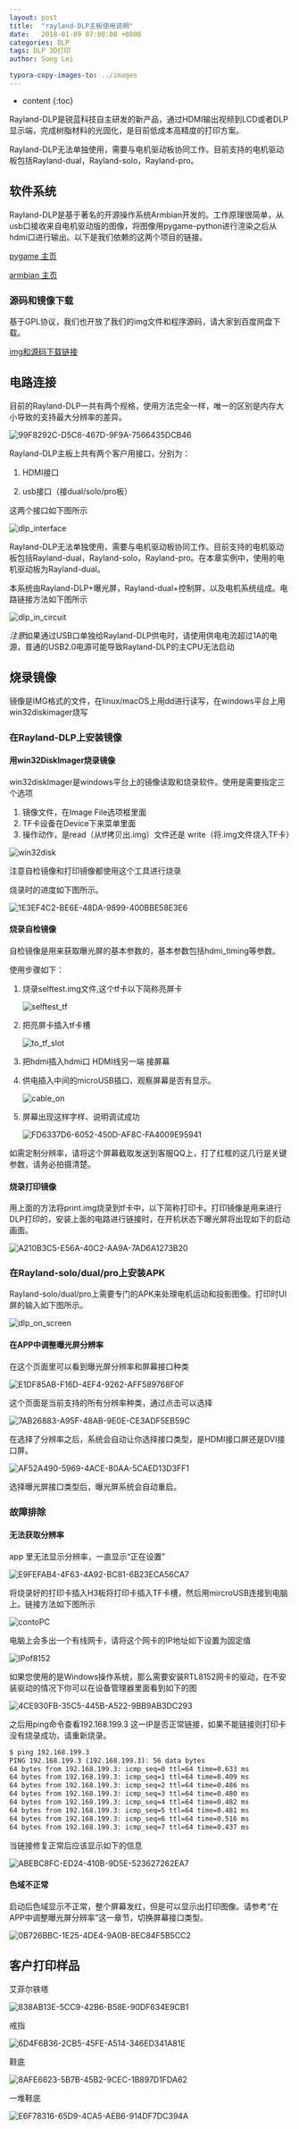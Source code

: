```yaml
---
layout: post
title:  "rayland-DLP主板使用说明"
date:   2018-01-09 07:00:00 +0800
categories: DLP 
tags: DLP 3D打印 
author: Song Lei

typora-copy-images-to: ../images
---
```


* content
{:toc}

Rayland-DLP是锐蓝科技自主研发的新产品，通过HDMI输出视频到LCD或者DLP显示端，完成树脂材料的光固化，是目前低成本高精度的打印方案。



Rayland-DLP无法单独使用，需要与电机驱动板协同工作。目前支持的电机驱动板包括Rayland-dual，Rayland-solo，Rayland-pro。

## 软件系统

Rayland-DLP是基于著名的开源操作系统Armbian开发的。工作原理很简单，从usb口接收来自电机驱动版的图像，将图像用pygame-python进行渲染之后从hdmi口进行输出。以下是我们依赖的这两个项目的链接。

[pygame 主页](http://www.pygame.org/news)

[armbian 主页](https://www.armbian.com)

### 源码和镜像下载

基于GPL协议，我们也开放了我们的img文件和程序源码，请大家到百度网盘下载。

[img和源码下载链接](https://pan.baidu.com/s/1c2TXdUK)

## 电路连接

目前的Rayland-DLP一共有两个规格，使用方法完全一样，唯一的区别是内存大小导致的支持最大分辨率的差异。

![99F8292C-D5C8-467D-9F9A-7566435DCB46]({{site.baseurl}}/images/99F8292C-D5C8-467D-9F9A-7566435DCB46.png)

Rayland-DLP主板上共有两个客户用接口，分别为：

1. HDMI接口

2. usb接口（接dual/solo/pro板）

这两个接口如下图所示

 ![dlp_interface]({{site.baseurl}}/images/dlp_interface.jpg)

Rayland-DLP无法单独使用，需要与电机驱动板协同工作。目前支持的电机驱动板包括Rayland-dual，Rayland-solo，Rayland-pro。在本章实例中，使用的电机驱动板为Rayland-dual。

本系统由Rayland-DLP+曝光屏，Rayland-dual+控制屏，以及电机系统组成。电路链接方法如下图所示

![dlp_in_circuit]({{site.baseurl}}/images/dlp_in_circuit.jpg)



*注意*如果通过USB口单独给Rayland-DLP供电时，请使用供电电流超过1A的电源，普通的USB2.0电源可能导致Rayland-DLP的主CPU无法启动

## 烧录镜像

镜像是IMG格式的文件，在linux/macOS上用dd进行读写，在windows平台上用win32diskimager烧写

### 在Rayland-DLP上安装镜像
#### 用win32DiskImager烧录镜像

win32diskImager是windows平台上的镜像读取和烧录软件。使用是需要指定三个选项

1. 镜像文件，在Image File选项框里面
2. TF卡设备在Device下来菜单里面
3. 操作动作，是read（从tf拷贝出.img）文件还是 write（将.img文件烧入TF卡）

![win32disk]({{site.baseurl}}/images/win32disk.jpg)

注意自检镜像和打印镜像都使用这个工具进行烧录

烧录时的进度如下图所示。

![1E3EF4C2-BE6E-48DA-9899-400BBE58E3E6]({{site.baseurl}}/images/1E3EF4C2-BE6E-48DA-9899-400BBE58E3E6.png)

#### 烧录自检镜像

自检镜像是用来获取曝光屏的基本参数的，基本参数包括hdmi_timing等参数。

使用步骤如下：

1. 烧录selftest.img文件,这个tf卡以下简称亮屏卡

   ![selftest_tf]({{site.baseurl}}/images/selftest_tf.png)

2. 把亮屏卡插入tf卡槽

   ![to_tf_slot]({{site.baseurl}}/images/to_tf_slot.png)

3. 把hdmi插入hdmi口 HDMI线另一端 接屏幕

4. 供电插入中间的microUSB插口、观察屏幕是否有显示。

   ![cable_on]({{site.baseurl}}/images/cable_on.png)

5. 屏幕出现这样字样、说明调试成功

   ![FD6337D6-6052-450D-AF8C-FA4009E95941]({{site.baseurl}}/images/FD6337D6-6052-450D-AF8C-FA4009E95941.png)

如需定制分辨率，请将这个屏幕截取发送到客服QQ上，打了红框的这几行是关键参数，请务必拍摄清楚。

#### 烧录打印镜像

用上面的方法将print.img烧录到tf卡中，以下简称打印卡。打印镜像是用来进行DLP打印的，安装上面的电路进行链接时，在开机状态下曝光屏将出现如下的启动画面。

![A210B3C5-E56A-40C2-AA9A-7AD6A1273B20]({{site.baseurl}}/images/A210B3C5-E56A-40C2-AA9A-7AD6A1273B20.png)


### 在Rayland-solo/dual/pro上安装APK
Rayland-solo/dual/pro上需要专门的APK来处理电机运动和投影图像。打印时UI屏的输入如下图所示。

![dlp_on_screen]({{site.baseurl}}/images/dlp_on_screen.png)

#### 在APP中调整曝光屏分辨率

在这个页面里可以看到曝光屏分辨率和屏幕接口种类

![E1DF85AB-F16D-4EF4-9262-AFF589768F0F]({{site.baseurl}}/images/E1DF85AB-F16D-4EF4-9262-AFF589768F0F.png)

这个页面是当前支持的所有分辨率种类，通过点击可以选择

![7AB26883-A95F-48AB-9E0E-CE3ADF5EB59C]({{site.baseurl}}/images/7AB26883-A95F-48AB-9E0E-CE3ADF5EB59C.png)



在选择了分辨率之后，系统会自动让你选择接口类型，是HDMI接口屏还是DVI接口屏。

![AF52A490-5969-4ACE-80AA-5CAED13D3FF1]({{site.baseurl}}/images/AF52A490-5969-4ACE-80AA-5CAED13D3FF1.png)



选择曝光屏接口类型后，曝光屏系统会自动重启。

### 故障排除

#### 无法获取分辨率

app 里无法显示分辨率，一直显示“正在设置”

![E9FEFAB4-4F63-4A92-BC81-6B23ECA56CA7]({{site.baseurl}}/images/E9FEFAB4-4F63-4A92-BC81-6B23ECA56CA7.png)

将烧录好的打印卡插入H3板将打印卡插入TF卡槽，然后用mircroUSB连接到电脑上。链接方法如下图所示

![contoPC]({{site.baseurl}}/images/contoPC.jpeg)

电脑上会多出一个有线网卡，请将这个网卡的IP地址如下设置为固定值

![IPof8152]({{site.baseurl}}/images/IPof8152.png)

如果您使用的是Windows操作系统，那么需要安装RTL8152网卡的驱动，在不安装驱动的情况下你可以在设备管理器里面看到如下的图

![4CE930FB-35C5-445B-A522-9BB9AB3DC293]({{site.baseurl}}/images/4CE930FB-35C5-445B-A522-9BB9AB3DC293.png)

之后用ping命令查看192.168.199.3 这一IP是否正常链接，如果不能链接则打印卡没有烧录成功，请重新烧录。

```sh
$ ping 192.168.199.3
PING 192.168.199.3 (192.168.199.3): 56 data bytes
64 bytes from 192.168.199.3: icmp_seq=0 ttl=64 time=0.633 ms
64 bytes from 192.168.199.3: icmp_seq=1 ttl=64 time=0.409 ms
64 bytes from 192.168.199.3: icmp_seq=2 ttl=64 time=0.486 ms
64 bytes from 192.168.199.3: icmp_seq=3 ttl=64 time=0.480 ms
64 bytes from 192.168.199.3: icmp_seq=4 ttl=64 time=0.482 ms
64 bytes from 192.168.199.3: icmp_seq=5 ttl=64 time=0.481 ms
64 bytes from 192.168.199.3: icmp_seq=6 ttl=64 time=0.516 ms
64 bytes from 192.168.199.3: icmp_seq=7 ttl=64 time=0.437 ms
```

当链接修复正常后应该显示如下的信息

![ABEBC8FC-ED24-410B-9D5E-523627262EA7]({{site.baseurl}}/images/ABEBC8FC-ED24-410B-9D5E-523627262EA7.png)

#### 色域不正常

启动后色域显示不正常，整个屏幕发红，但是可以显示出打印图像。请参考“在APP中调整曝光屏分辨率”这一章节，切换屏幕接口类型。

![0B726BBC-1E25-4DE4-9A0B-8EC84F5B5CC2]({{site.baseurl}}/images/0B726BBC-1E25-4DE4-9A0B-8EC84F5B5CC2.png) 

## 客户打印样品

艾菲尔铁塔

![838AB13E-5CC9-42B6-B58E-90DF634E9CB1]({{site.baseurl}}/images/838AB13E-5CC9-42B6-B58E-90DF634E9CB1.png)

戒指

![6D4F6B36-2CB5-45FE-A514-346ED341A81E]({{site.baseurl}}/images/6D4F6B36-2CB5-45FE-A514-346ED341A81E.png)

鞋底

![8AFE6623-5B7B-45B2-9CEC-1B897D1FDA62]({{site.baseurl}}/images/8AFE6623-5B7B-45B2-9CEC-1B897D1FDA62.png)

一堆鞋底

![E6F78316-65D9-4CA5-AEB6-914DF7DC394A]({{site.baseurl}}/images/E6F78316-65D9-4CA5-AEB6-914DF7DC394A.png)